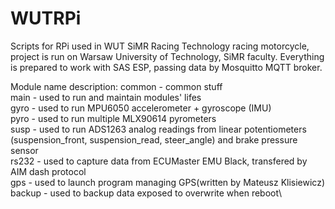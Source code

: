 # WUTRPi
Scripts for RPi used in WUT SiMR Racing Technology racing motorcycle, project is run on Warsaw University of Technology, SiMR faculty.
Everything is prepared to work with SAS ESP, passing data by Mosquitto MQTT broker.

Module name description:
common - common stuff\
main - used to run and maintain modules' lifes\
gyro - used to run MPU6050 accelerometer + gyroscope (IMU)\
pyro - used to run multiple MLX90614 pyrometers\
susp - used to run ADS1263 analog readings from linear potentiometers (suspension_front, suspension_read, steer_angle) and brake pressure sensor\
rs232 - used to capture data from ECUMaster EMU Black, transfered by AIM dash protocol\
gps - used to launch program managing GPS(written by Mateusz Klisiewicz)\
backup - used to backup data exposed to overwrite when reboot\

